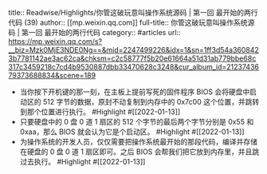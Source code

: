 title:: Readwise/Highlights/你管这破玩意叫操作系统源码 | 第一回 最开始的两行代码 (39)
author:: [[mp.weixin.qq.com]]
full-title:: 你管这破玩意叫操作系统源码 | 第一回 最开始的两行代码
category:: #articles
url:: https://mp.weixin.qq.com/s?__biz=Mzk0MjE3NDE0Ng==&mid=2247499226&idx=1&sn=1ff3d54a3608423b7781142ae3ac62ca&chksm=c2c58777f5b20e61664a51d31ab779bbe68c317c3459218c7cd4b9530887dbb33470628c3248&cur_album_id=2123743679373688834&scene=189

- 当你按下开机键的那一刻，在主板上提前写死的固件程序 BIOS 会将硬盘中启动区的 512 字节的数据，原封不动复制到内存中的 0x7c00 这个位置，并跳转到那个位置进行执行。 #Highlight #[[2022-01-13]]
- 只要硬盘中的 0 盘 0 道 1 扇区的 512 个字节的最后两个字节分别是 0x55 和 0xaa，那么 BIOS 就会认为它是个启动区。 #Highlight #[[2022-01-13]]
- 为操作系统的开发人员，仅仅需要把操作系统最开始的那段代码，编译并存储在硬盘的 0 盘 0 道 1 扇区即可。之后 BIOS 会帮我们把它放到内存里，并且跳过去执行。 #Highlight #[[2022-01-13]]